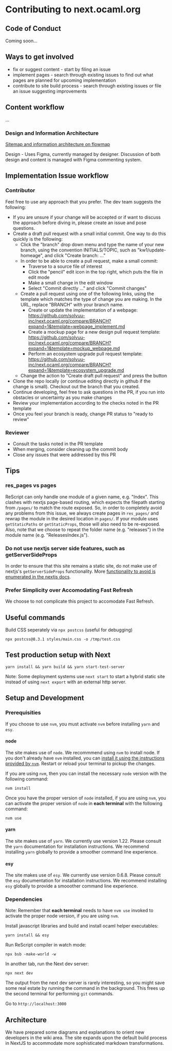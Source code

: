 # Contributing to next.ocaml.org

## Code of Conduct

Coming soon...

## Ways to get involved

* fix or suggest content - start by filing an issue
* implement pages - search through existing issues to find out what pages are planned for upcoming implementation
* contribute to site build process - search through existing issues or file an issue suggesting improvements

## Content workflow

...

### Design and Information Architecture

[Sitemap and information architecture on flowmap](https://app.flowmapp.com/share/6e5eeb4573f9e110ac779691fee85422/sitemap/)

Design - Uses Figma, currently managed by designer. Discussion of both design and content is managed with Figma commenting system.

## Implementation Issue workflow

### Contributor

Feel free to use any approach that you prefer. The dev team
suggests the following:
* If you are unsure if your change will be accepted or if want to discuss the
approach before diving in, please create an issue and pose questions.
* Create a draft pull request with a small initial commit. One way to do this quickly is the following:
  * Click the "branch" drop down menu and type the name of your new branch, using the convention INITIALS/TOPIC, such as "kw1/update-homeage", and click "Create branch: ..."
  * In order to be able to create a pull request, make a small commit:
      * Traverse to a source file of interest
      * Click the "pencil" edit icon in the top right, which puts the file in edit mode
      * Make a small change in the edit window
      * Select "Commit directly ..." and click "Commit changes"
  * Create a pull request using one of the following links, using the template which matches the type of change you are making. In the URL, replace "BRANCH" with your branch name.
       * Create or update the implementation of a webpage: https://github.com/solvuu-inc/next.ocaml.org/compare/BRANCH?expand=1&template=webpage_implement.md 
       * Create a mockup page for a new design pull request template: https://github.com/solvuu-inc/next.ocaml.org/compare/BRANCH?expand=1&template=mockup_webpage.md
       * Perform an ecosystem upgrade pull request template: https://github.com/solvuu-inc/next.ocaml.org/compare/BRANCH?expand=1&template=ecosystem_upgrade.md
  * Change the action to "Create draft pull request" and press the button
* Clone the repo locally (or continue editing directly in github if the change is small). Checkout
out the branch that you created.
* Continue developing, feel free to ask questions in
the PR, if you run into obstacles or uncertainty as you make changes
* Review your implementation according to the checks noted in the PR template
* Once you feel your branch is ready, change PR status to "ready to review"

### Reviewer

* Consult the tasks noted in the PR template
* When merging, consider cleaning up the commit body
* Close any issues that were addressed by this PR

## Tips

### res_pages vs pages

ReScript can only handle one module of a given name, e.g. "Index". This clashes with nextjs
page-based routing, which expects the filepath starting from `/pages/` to match
the route exposed. So, in order to completely avoid any problems from this issue,
we always create pages in `res_pages/` and rewrap the module in the desired location
in `pages/`. If your module uses `getStaticPaths` or `getStaticProps`, those will also
need to be re-exposed. Also, note that we choose to repeat the folder name (e.g. "releases") 
in the module name (e.g. "ReleasesIndex.js").

### Do not use nextjs server side features, such as getServerSideProps

In order to ensure that this site remains a static site, do not make use of nextjs's
`getServerSideProps` functionality. More [functionality to avoid is enumerated in the nextjs docs](https://nextjs.org/docs/advanced-features/static-html-export#caveats).

### Prefer Simplicity over Accomodating Fast Refresh

We choose to not complicate this project to accomodate Fast Refresh.


## Useful commands

Build CSS seperately via `npx postcss` (useful for debugging)

```
npx postcss@8.3.1 styles/main.css -o /tmp/test.css
```

## Test production setup with Next

```
yarn install && yarn build && yarn start-test-server
```

Note: Some deployment systems use `next start` to start a hybrid static site instead of using `next export` with an external http server.

## Setup and Development

### Prerequisities

If you choose to use `nvm`, you must activate `nvm` before installing `yarn` and `esy`.

#### node

The site makes use of `node`. We recommmend using `nvm` to install node. If you don't already have `nvm` installed, you can [install it using the instructions provided by `nvm`](https://github.com/nvm-sh/nvm#installing-and-updating). Restart or reload your terminal to pickup the changes.

If you are using `nvm`, then you can install the necessary `node` version with the following command:

```
nvm install
```

Once you have the proper version of `node` installed, if you are using `nvm`, you can activate the proper version of `node` in **each terminal** with the following command:

```
nvm use
```

#### yarn 

The site makes use of `yarn`. We currently use version 1.22. Please consult the `yarn` documentation for installation instructions. We recommend installing `yarn` globally to provide a smoother command line experience.

#### esy

The site makes use of `esy`. We currently use version 0.6.8. Please consult the `esy` documentation for installation instructions. We recommend installing `esy` globally to provide a smooother command line experience.

### Dependencies

Note: Remember that **each terminal** needs to have `nvm use` invoked to activate the proper node version, if you are using `nvm`.

Install javascript libraries and build and install ocaml helper executables:

```
yarn install && esy
```

Run ReScript compiler in watch mode:

```
npx bsb -make-world -w
```

In another tab, run the Next dev server:

```
npx next dev
```

The output from the next dev server is rarely interesting, so you might save some
real estate by running the command in the background. This frees up the second terminal for performing `git` commands.

Go to `http://localhost:3000`

## Architecture

We have prepared some diagrams and explanations to orient new developers in the wiki area. The site expands upon the default build process in NextJS to accommodate more sophisticated markdown transformations.

